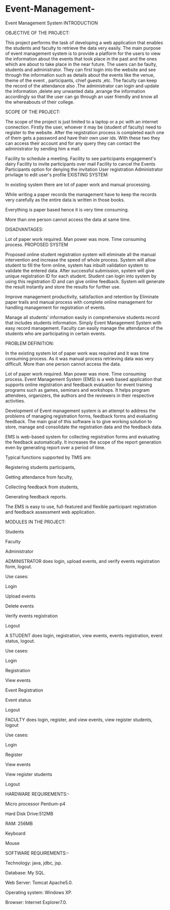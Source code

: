 # Event-Management-
Event Management System
INTRODUCTION

OBJECTIVE OF THE PROJECT:

This project performs the task of developing a web application that enables the students and faculty to retrieve the data very easily. The main purpose of event management system is to provide a platform for the users to view the information about the events that took place in the past and the ones which are about to take place in the near future. The users can be faulty, students and administrator. They can first login into the website and see through the information such as details about the events like the venue, theme of the event , participants, chief guests ,etc. The faculty can keep the record of the attendance also .The administrator can login and update the information ,delete any unwanted data ,arrange the information accordingly so that the user can go through an user friendly and know all the whereabouts of their college.

SCOPE OF THE PROJECT:

The scope of the project is just limited to a laptop or a pc with an internet connection. Firstly the user, whoever it may be (student of faculty) need to register to the website. After the registration process is completed each one of them gets a password and have their own user ids. With these two they can access their account and for any query they can contact the administrator by sending him a mail.

Facility to schedule a meeting.
Facility to see participants engagement's dairy
Facility to invite participants over mail
Facility to cancel the Events
Participants option for denying the invitation
User registration
Administrator privilage to edit user's profile
EXISTING SYSTEM:

In existing system there are lot of paper work and manual processing.

While writing a paper records the management have to keep the records very carefully as the entire data is written in those books.

Everything is paper based hence it is very time consuming.

More than one person cannot access the data at same time.

DISADVANTAGES:

Lot of paper work required.
Man power was more.
Time  consuming process.
PROPOSED SYSTEM

Proposed online student registration system will eliminate all the manual intervention and increase the speed of whole process.   System will allow student to fill the form online, system has inbuilt validation system to validate the entered data. After successful submission, system will give unique registration ID for each student. Student can login into system by using this registration ID and can give online feedback. System will generate the result instantly and store the results for further use.

Improve management productivity, satisfaction and retention by Eliminate paper trails and manual process with complete online management for handling management for registration of events.

Manage all students’ information easily in comprehensive students record that includes   students information. Simply Event Management System with easy record management. Faculty can easily manage the attendance of the students who are participating in certain events.

PROBLEM DEFINITION:

In the existing system lot of paper work was required and it was time consuming process. As it was manual process retrieving data was very difficult. More than one person cannot access the data.

Lot of paper work required.
Man power was more.
Time consuming process.
Event   Management   System (EMS) is a web based application that supports online registration and feedback evaluation for event training programs such as games, seminars and workshops. It helps program attendees, organizers, the authors and the reviewers in their respective activities.

Development of Event management system is an attempt to address the problems of managing registration forms, feedback forms and evaluating feedback. The main goal of this software is to give working solution to store, manage and consolidate the registration data and the feedback data.

EMS is web-based system for collecting registration forms and evaluating the feedback automatically. It increases the scope of the report generation even by generating report over a period of time.

Typical functions supported by TMIS are:

Registering students participants,

Getting attendance from faculty,

Collecting feedback from students,

Generating feedback reports.

The EMS is easy to use, full-featured and flexible participant registration and feedback   assessment web application.

MODULES IN THE PROJECT:

Students

Faculty

Administrator

ADMINISTRATOR does login, upload events, and verify events registration form, logout.

Use cases:

Login

Upload events

Delete events

Verify events registration

Logout

A STUDENT does login, registration, view events, events registration, event status, logout.

 Use cases:

Login

Registration

View events

Event Registration

Event status

Logout

FACULTY does login, register, and view events, view register students, logout

  Use cases:

Login

Register    

View events

View register students

Logout

HARDWARE REQUIREMENTS:-

Micro processor Pentium-p4

Hard Disk Drive:512MB

RAM: 256MB

Keyboard

Mouse

SOFTWARE REQUIREMENTS:-

Technology:  java, jdbc, jsp.

Database:      My SQL.

Web Server: Tomcat Apache5.0.

Operating system: Windows XP.

Browser:       Internet Explorer7.0.
